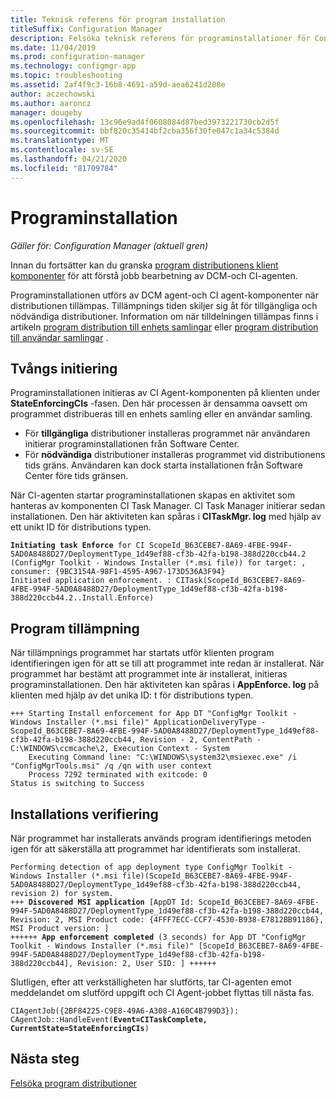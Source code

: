 ```yaml
---
title: Teknisk referens för program installation
titleSuffix: Configuration Manager
description: Felsöka teknisk referens för programinstallationer för Configuration Manager.
ms.date: 11/04/2019
ms.prod: configuration-manager
ms.technology: configmgr-app
ms.topic: troubleshooting
ms.assetid: 2af4f9c3-16b8-4691-a59d-aea6241d288e
author: aczechowski
ms.author: aaroncz
manager: dougeby
ms.openlocfilehash: 13c96e9ad4f0608084d87bed3973221730cb2d5f
ms.sourcegitcommit: bbf820c35414bf2cba356f30fe047c1a34c5384d
ms.translationtype: MT
ms.contentlocale: sv-SE
ms.lasthandoff: 04/21/2020
ms.locfileid: "81709784"
---
```

# <a name="application-installation"></a>Programinstallation

*Gäller för: Configuration Manager (aktuell gren)*

Innan du fortsätter kan du granska [program distributionens klient komponenter](client-components-technical-reference.md) för att förstå jobb bearbetning av DCM-och CI-agenten.

Programinstallationen utförs av DCM agent-och CI agent-komponenter när distributionen tillämpas. Tillämpnings tiden skiljer sig åt för tillgängliga och nödvändiga distributioner. Information om när tilldelningen tillämpas finns i artikeln [program distribution till enhets samlingar](device-deployment-technical-reference.md) eller [program distribution till användar samlingar](user-deployment-technical-reference.md) .

## <a name="enforcement-initiation"></a>Tvångs initiering

Programinstallationen initieras av CI Agent-komponenten på klienten under **StateEnforcingCIs** -fasen. Den här processen är densamma oavsett om programmet distribueras till en enhets samling eller en användar samling.

- För **tillgängliga** distributioner installeras programmet när användaren initierar programinstallationen från Software Center.
- För **nödvändiga** distributioner installeras programmet vid distributionens tids gräns. Användaren kan dock starta installationen från Software Center före tids gränsen.

När CI-agenten startar programinstallationen skapas en aktivitet som hanteras av komponenten CI Task Manager. CI Task Manager initierar sedan installationen. Den här aktiviteten kan spåras i **CITaskMgr. log** med hjälp av ett unikt ID för distributions typen.

<pre><code class="lang-text"><b>Initiating task Enforce</b> for CI ScopeId_B63CEBE7-8A69-4FBE-994F-5AD0A8488D27/DeploymentType_1d49ef88-cf3b-42fa-b198-388d220ccb44.2 (ConfigMgr Toolkit - Windows Installer (*.msi file)) for target: , consumer: {9BC3154A-98F1-4595-A967-173D536A3F94}
Initiated application enforcement. : CITask(ScopeId_B63CEBE7-8A69-4FBE-994F-5AD0A8488D27/DeploymentType_1d49ef88-cf3b-42fa-b198-388d220ccb44.2..Install.Enforce)
</code></pre>

## <a name="application-enforcement"></a>Program tillämpning

När tillämpnings programmet har startats utför klienten program identifieringen igen för att se till att programmet inte redan är installerat. När programmet har bestämt att programmet inte är installerat, initieras programinstallationen. Den här aktiviteten kan spåras i **AppEnforce. log** på klienten med hjälp av det unika ID: t för distributions typen.

```text
+++ Starting Install enforcement for App DT "ConfigMgr Toolkit - Windows Installer (*.msi file)" ApplicationDeliveryType - ScopeId_B63CEBE7-8A69-4FBE-994F-5AD0A8488D27/DeploymentType_1d49ef88-cf3b-42fa-b198-388d220ccb44, Revision - 2, ContentPath - C:\WINDOWS\ccmcache\2, Execution Context - System
    Executing Command line: "C:\WINDOWS\system32\msiexec.exe" /i "ConfigMgrTools.msi" /q /qn with user context
    Process 7292 terminated with exitcode: 0
Status is switching to Success
```

## <a name="installation-verification"></a>Installations verifiering

När programmet har installerats används program identifierings metoden igen för att säkerställa att programmet har identifierats som installerat.

<pre><code class="lang-text">Performing detection of app deployment type ConfigMgr Toolkit - Windows Installer (*.msi file)(ScopeId_B63CEBE7-8A69-4FBE-994F-5AD0A8488D27/DeploymentType_1d49ef88-cf3b-42fa-b198-388d220ccb44, revision 2) for system.
+++ <b>Discovered MSI application</b> [AppDT Id: ScopeId_B63CEBE7-8A69-4FBE-994F-5AD0A8488D27/DeploymentType_1d49ef88-cf3b-42fa-b198-388d220ccb44, Revision: 2, MSI Product code: {4FFF7ECC-CCF7-4530-B938-E7812BB91186}, MSI Product version: ]
++++++ <b>App enforcement completed</b> (3 seconds) for App DT "ConfigMgr Toolkit - Windows Installer (*.msi file)" [ScopeId_B63CEBE7-8A69-4FBE-994F-5AD0A8488D27/DeploymentType_1d49ef88-cf3b-42fa-b198-388d220ccb44], Revision: 2, User SID: ] ++++++
</code></pre>

Slutligen, efter att verkställigheten har slutförts, tar CI-agenten emot meddelandet om slutförd uppgift och CI Agent-jobbet flyttas till nästa fas.

<pre><code class="lang-text">CIAgentJob({2BF84225-C9E8-49A6-A308-A160C4B799D3}): CAgentJob::HandleEvent(<b>Event=CITaskComplete, CurrentState=StateEnforcingCIs</b>)
</code></pre>

## <a name="next-steps"></a>Nästa steg

[Felsöka program distributioner](../deploy-use/troubleshoot-application-deployment.md)
